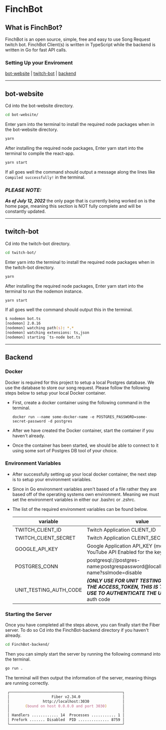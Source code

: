 
# **FinchBot**

## **What is FinchBot?**

FinchBot is an open source, simple, free and easy to use Song Request twitch bot. FinchBot Client(s) is written in TypeScript while the backend is written in Go for fast API calls.

### **Setting Up your Enviroment**

[bot-website](#bot-website) | [twitch-bot](#twitch-bot) | [backend](#backend)

---

## bot-website

Cd into the bot-website directory.

``` zsh
cd bot-website/
```

Enter yarn into the terminal to install the required node packages when in the bot-website directory.

``` zsh
yarn
```

After installing the required node packages, Enter yarn start into the terminal to compile the react-app.

``` zsh
yarn start
```

If all goes well the command should output a message along the lines like `Compiled successfully!` in the terminal.

### ***PLEASE NOTE:***

***As of July 12, 2022*** the only page that is currently being worked on is the home page, meaning this section is NOT fully complete and will be constantly updated.

---

## twitch-bot

Cd into the twitch-bot directory.

``` zsh
cd twitch-bot/
```

Enter yarn into the terminal to install the required node packages when in the twitch-bot directory.

``` zsh
yarn
```

After installing the required node packages, Enter yarn start into the terminal to run the nodemon instance.

``` zsh
yarn start
```

If all goes well the command should output this in the terminal.

``` zsh
$ nodemon bot.ts
[nodemon] 2.0.16
[nodemon] watching path(s): *.*
[nodemon] watching extensions: ts,json
[nodemon] starting `ts-node bot.ts`
```

---

## **Backend**

### Docker

Docker is required for this project to setup a local Postgres database. We use the database to store our song request. Please follow the following steps below to setup your local Docker container.

- First, create a docker container using the following command in the terminal.

    ``` docker
    docker run --name some-docker-name -e POSTGRES_PASSWORD=some-secret-password -d postgres
    ```

- After we have created the Docker container, start the container if you haven't already.

- Once the container has been started, we should be able to connect to it using some sort of Postgres DB tool of your choice.

### Environment Variables

- After successfully setting up your local docker container, the next step is to setup your environment variables.

- Since in Go environment variables aren't based of a file rather they are based off of the operating systems own environment. Meaning we must set the environment variables in either our .bashrc or .zshrc.

- The list of the required environment variables can be found below.

    |  variable | value |
    |---|---|
    |  TWITCH_CLIENT_ID | Twitch Application CLIENT_ID   |
    |  TWITCH_CLIENT_SECRET | Twitch Application CLEINT_SECRET  |  
    |  GOOGLE_API_KEY | Google Application API_KEY (most have YouTube API Enabled for the key to work) |
    | POSTGRES_CONN | postgresql://postgres-name:postgrespassword@localhost:port/table-name?sslmode=disable |
    | UNIT_TESTING_AUTH_CODE | ***(ONLY USE FOR UNIT TESTING! THIS IS NOT THE ACCESS_TOKEN, THIS IS THE CODE YOU USE TO AUTHENTICATE THE USER)*** twitch auth code  |

### Starting the Server

Once you have completed all the steps above, you can finally start the Fiber server. To do so Cd into the FinchBot-backend directory if you haven't already.

``` zsh
cd FinchBot-backend/
```

Then you can simply start the server by running the following command into the terminal.

```zsh
go run .
```

The terminal will then output the information of the server, meaning things are running correctly.

```zsh
 ┌───────────────────────────────────────────────────┐
 │                   Fiber v2.34.0                   │
 │               http://localhost:3030               │
 │       (bound on host 0.0.0.0 and port 3030)       │
 │                                                   │
 │ Handlers ............ 14  Processes ........... 1 │
 │ Prefork ....... Disabled  PID .............. 8759 │
 └───────────────────────────────────────────────────┘
```
